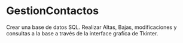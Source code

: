# GestionContactos
Crear una base de datos SQL. Realizar Altas, Bajas, modificaciones y consultas a la base a través de la interface grafica de Tkinter.
